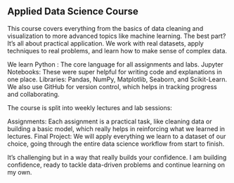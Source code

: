 ## Applied Data Science Course ##

This course covers everything from the basics of data cleaning and visualization to more advanced topics like machine learning. The best part? It’s all about practical application. We work with real datasets, apply techniques to real problems, and learn how to make sense of complex data.

We learn Python : The core language for all assignments and labs.
Jupyter Notebooks: These were super helpful for writing code and explanations in one place.
Libraries: Pandas, NumPy, Matplotlib, Seaborn, and Scikit-Learn. We also use GitHub for version control, which helps in tracking progress and collaborating.

The course is split into weekly lectures and lab sessions:

Assignments: Each assignment is a practical task, like cleaning data or building a basic model, which really helps in reinforcing what we learned in lectures.
Final Project: We will apply everything we learn to a dataset of our choice, going through the entire data science workflow from start to finish.

It’s challenging but in a way that really builds your confidence. I am building confidence, ready to tackle data-driven problems and continue learning on my own.